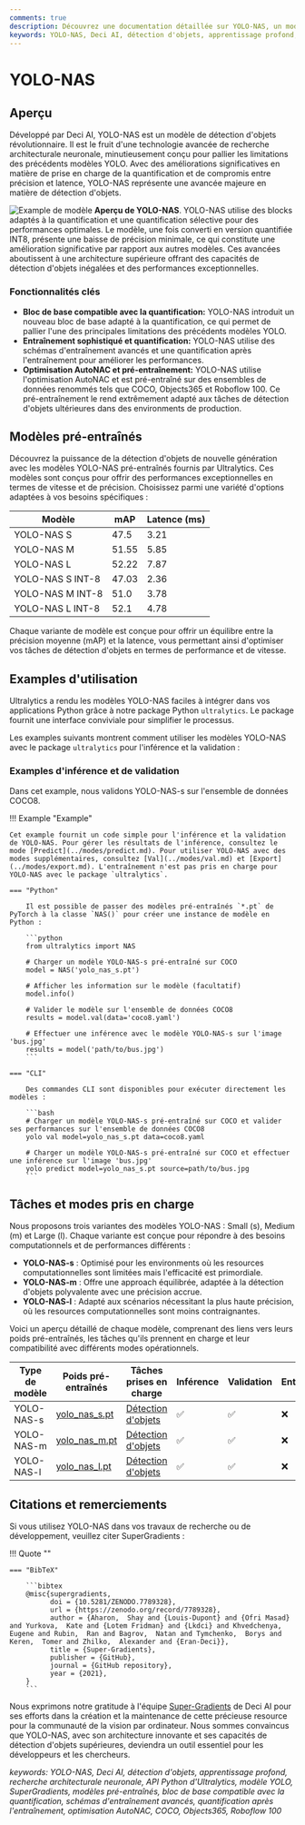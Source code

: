 ```yaml
---
comments: true
description: Découvrez une documentation détaillée sur YOLO-NAS, un modèle de détection d'objets supérieur. Apprenez-en davantage sur ses fonctionnalités, les modèles pré-entraînés, son utilisation avec l'API Python d'Ultralytics, et bien plus encore.
keywords: YOLO-NAS, Deci AI, détection d'objets, apprentissage profond, recherche architecturale neuronale, API Python d'Ultralytics, modèle YOLO, modèles pré-entraînés, quantification, optimisation, COCO, Objects365, Roboflow 100
---
```


# YOLO-NAS

## Aperçu

Développé par Deci AI, YOLO-NAS est un modèle de détection d'objets révolutionnaire. Il est le fruit d'une technologie avancée de recherche architecturale neuronale, minutieusement conçu pour pallier les limitations des précédents modèles YOLO. Avec des améliorations significatives en matière de prise en charge de la quantification et de compromis entre précision et latence, YOLO-NAS représente une avancée majeure en matière de détection d'objets.

![Example de modèle](https://learnopencv.com/wp-content/uploads/2023/05/yolo-nas_COCO_map_metrics.png)
**Aperçu de YOLO-NAS**. YOLO-NAS utilise des blocks adaptés à la quantification et une quantification sélective pour des performances optimales. Le modèle, une fois converti en version quantifiée INT8, présente une baisse de précision minimale, ce qui constitute une amélioration significative par rapport aux autres modèles. Ces avancées aboutissent à une architecture supérieure offrant des capacités de détection d'objets inégalées et des performances exceptionnelles.

### Fonctionnalités clés

- **Bloc de base compatible avec la quantification:** YOLO-NAS introduit un nouveau bloc de base adapté à la quantification, ce qui permet de pallier l'une des principales limitations des précédents modèles YOLO.
- **Entraînement sophistiqué et quantification:** YOLO-NAS utilise des schémas d'entraînement avancés et une quantification après l'entraînement pour améliorer les performances.
- **Optimisation AutoNAC et pré-entraînement:** YOLO-NAS utilise l'optimisation AutoNAC et est pré-entraîné sur des ensembles de données renommés tels que COCO, Objects365 et Roboflow 100. Ce pré-entraînement le rend extrêmement adapté aux tâches de détection d'objets ultérieures dans des environments de production.

## Modèles pré-entraînés

Découvrez la puissance de la détection d'objets de nouvelle génération avec les modèles YOLO-NAS pré-entraînés fournis par Ultralytics. Ces modèles sont conçus pour offrir des performances exceptionnelles en termes de vitesse et de précision. Choisissez parmi une variété d'options adaptées à vos besoins spécifiques :

| Modèle           | mAP   | Latence (ms) |
|------------------|-------|--------------|
| YOLO-NAS S       | 47.5  | 3.21         |
| YOLO-NAS M       | 51.55 | 5.85         |
| YOLO-NAS L       | 52.22 | 7.87         |
| YOLO-NAS S INT-8 | 47.03 | 2.36         |
| YOLO-NAS M INT-8 | 51.0  | 3.78         |
| YOLO-NAS L INT-8 | 52.1  | 4.78         |

Chaque variante de modèle est conçue pour offrir un équilibre entre la précision moyenne (mAP) et la latence, vous permettant ainsi d'optimiser vos tâches de détection d'objets en termes de performance et de vitesse.

## Examples d'utilisation

Ultralytics a rendu les modèles YOLO-NAS faciles à intégrer dans vos applications Python grâce à notre package Python `ultralytics`. Le package fournit une interface conviviale pour simplifier le processus.

Les examples suivants montrent comment utiliser les modèles YOLO-NAS avec le package `ultralytics` pour l'inférence et la validation :

### Examples d'inférence et de validation

Dans cet example, nous validons YOLO-NAS-s sur l'ensemble de données COCO8.

!!! Example "Example"

    Cet example fournit un code simple pour l'inférence et la validation de YOLO-NAS. Pour gérer les résultats de l'inférence, consultez le mode [Predict](../modes/predict.md). Pour utiliser YOLO-NAS avec des modes supplémentaires, consultez [Val](../modes/val.md) et [Export](../modes/export.md). L'entraînement n'est pas pris en charge pour YOLO-NAS avec le package `ultralytics`.

    === "Python"

        Il est possible de passer des modèles pré-entraînés `*.pt` de PyTorch à la classe `NAS()` pour créer une instance de modèle en Python :

        ```python
        from ultralytics import NAS

        # Charger un modèle YOLO-NAS-s pré-entraîné sur COCO
        model = NAS('yolo_nas_s.pt')

        # Afficher les information sur le modèle (facultatif)
        model.info()

        # Valider le modèle sur l'ensemble de données COCO8
        results = model.val(data='coco8.yaml')

        # Effectuer une inférence avec le modèle YOLO-NAS-s sur l'image 'bus.jpg'
        results = model('path/to/bus.jpg')
        ```

    === "CLI"

        Des commandes CLI sont disponibles pour exécuter directement les modèles :

        ```bash
        # Charger un modèle YOLO-NAS-s pré-entraîné sur COCO et valider ses performances sur l'ensemble de données COCO8
        yolo val model=yolo_nas_s.pt data=coco8.yaml

        # Charger un modèle YOLO-NAS-s pré-entraîné sur COCO et effectuer une inférence sur l'image 'bus.jpg'
        yolo predict model=yolo_nas_s.pt source=path/to/bus.jpg
        ```

## Tâches et modes pris en charge

Nous proposons trois variantes des modèles YOLO-NAS : Small (s), Medium (m) et Large (l). Chaque variante est conçue pour répondre à des besoins computationnels et de performances différents :

- **YOLO-NAS-s** : Optimisé pour les environments où les resources computationnelles sont limitées mais l'efficacité est primordiale.
- **YOLO-NAS-m** : Offre une approach équilibrée, adaptée à la détection d'objets polyvalente avec une précision accrue.
- **YOLO-NAS-l** : Adapté aux scénarios nécessitant la plus haute précision, où les resources computationnelles sont moins contraignantes.

Voici un aperçu détaillé de chaque modèle, comprenant des liens vers leurs poids pré-entraînés, les tâches qu'ils prennent en charge et leur compatibilité avec différents modes opérationnels.

| Type de modèle | Poids pré-entraînés                                                                           | Tâches prises en charge                  | Inférence | Validation | Entraînement | Export |
|----------------|-----------------------------------------------------------------------------------------------|------------------------------------------|-----------|------------|--------------|--------|
| YOLO-NAS-s     | [yolo_nas_s.pt](https://github.com/ultralytics/assets/releases/download/v0.0.0/yolo_nas_s.pt) | [Détection d'objets](../tasks/detect.md) | ✅         | ✅          | ❌            | ✅      |
| YOLO-NAS-m     | [yolo_nas_m.pt](https://github.com/ultralytics/assets/releases/download/v0.0.0/yolo_nas_m.pt) | [Détection d'objets](../tasks/detect.md) | ✅         | ✅          | ❌            | ✅      |
| YOLO-NAS-l     | [yolo_nas_l.pt](https://github.com/ultralytics/assets/releases/download/v0.0.0/yolo_nas_l.pt) | [Détection d'objets](../tasks/detect.md) | ✅         | ✅          | ❌            | ✅      |

## Citations et remerciements

Si vous utilisez YOLO-NAS dans vos travaux de recherche ou de développement, veuillez citer SuperGradients :

!!! Quote ""

    === "BibTeX"

        ```bibtex
        @misc{supergradients,
              doi = {10.5281/ZENODO.7789328},
              url = {https://zenodo.org/record/7789328},
              author = {Aharon,  Shay and {Louis-Dupont} and {Ofri Masad} and Yurkova,  Kate and {Lotem Fridman} and {Lkdci} and Khvedchenya,  Eugene and Rubin,  Ran and Bagrov,  Natan and Tymchenko,  Borys and Keren,  Tomer and Zhilko,  Alexander and {Eran-Deci}},
              title = {Super-Gradients},
              publisher = {GitHub},
              journal = {GitHub repository},
              year = {2021},
        }
        ```

Nous exprimons notre gratitude à l'équipe [Super-Gradients](https://github.com/Deci-AI/super-gradients/) de Deci AI pour ses efforts dans la création et la maintenance de cette précieuse resource pour la communauté de la vision par ordinateur. Nous sommes convaincus que YOLO-NAS, avec son architecture innovante et ses capacités de détection d'objets supérieures, deviendra un outil essentiel pour les développeurs et les chercheurs.

*keywords: YOLO-NAS, Deci AI, détection d'objets, apprentissage profond, recherche architecturale neuronale, API Python d'Ultralytics, modèle YOLO, SuperGradients, modèles pré-entraînés, bloc de base compatible avec la quantification, schémas d'entraînement avancés, quantification après l'entraînement, optimisation AutoNAC, COCO, Objects365, Roboflow 100*
